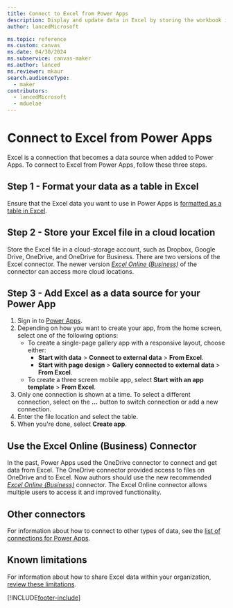 ```yaml
---
title: Connect to Excel from Power Apps
description: Display and update data in Excel by storing the workbook in a cloud-storage account and then connecting to the data from your app.
author: lancedMicrosoft

ms.topic: reference
ms.custom: canvas
ms.date: 04/30/2024
ms.subservice: canvas-maker
ms.author: lanced
ms.reviewer: mkaur
search.audienceType: 
  - maker
contributors:
  - lancedMicrosoft
  - mduelae
---
```

# Connect to Excel from Power Apps

Excel is a connection that becomes a data source when added to Power Apps. To connect to Excel from Power Apps, follow these three steps.

## Step 1 - Format your data as a table in Excel

Ensure that the Excel data you want to use in Power Apps is [formatted as a table in Excel](https://support.office.com/article/Create-an-Excel-table-in-a-worksheet-E81AA349-B006-4F8A-9806-5AF9DF0AC664).

## Step 2 - Store your Excel file in a cloud location

Store the Excel file in a cloud-storage account, such as Dropbox, Google Drive, OneDrive, and OneDrive for Business. There are two versions of the Excel connector. The newer version *[Excel Online (Business)](/connectors/excelonlinebusiness/)* of the connector can access more cloud locations.

## Step 3 - Add Excel as a data source for your Power App

1. Sign in to [Power Apps](https://make.powerapps.com?utm_source=padocs&utm_medium=linkinadoc&utm_campaign=referralsfromdoc).
1. Depending on how you want to create your app, from the home screen, select one of the following options:
   - To create a single-page gallery app with a responsive layout, choose either:
     - **Start with data** > **Connect to external data** > **From Excel**.
     - **Start with page design** > **Gallery connected to external data** > **From Excel**.
   - To create a three screen mobile app, select **Start with an app template** > **From Excel**.
1. Only one connection is shown at a time. To select a different connection, select on the **...** button to switch connection or add a new connection.
1. Enter the file location and select the table.
1. When you're done, select **Create app**.

## Use the Excel Online (Business) Connector
In the past, Power Apps used the OneDrive connector to connect and get data from Excel. The OneDrive connector provided access to files on OneDrive and to Excel. Now authors should use the new recommended *[Excel Online (Business)](/connectors/excelonlinebusiness/)* connector. The Excel Online connector allows multiple users to access it and improved functionality.

## Other connectors

For information about how to connect to other types of data, see the [list of connections for Power Apps](../connections-list.md).

## Known limitations

For information about how to share Excel data within your organization, [review these limitations](cloud-storage-blob-connections.md#sharing-excel-tables).

[!INCLUDE[footer-include](../../../includes/footer-banner.md)]
